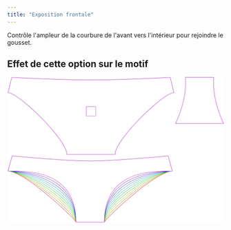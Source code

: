 ```yaml
---
title: "Exposition frontale"
---
```


Contrôle l'ampleur de la courbure de l'avant vers l'intérieur pour rejoindre le gousset.

## Effet de cette option sur le motif

![Cette image montre l'effet de cette option en superposant plusieurs variantes qui ont une valeur différente pour cette option](unice_tapertogusset_sample.svg "Effet de cette option sur le motif")
